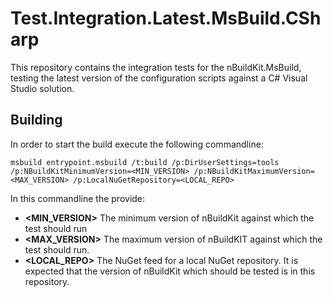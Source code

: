 # Test.Integration.Latest.MsBuild.CSharp

This repository contains the integration tests for the nBuildKit.MsBuild, testing the latest version of the configuration scripts against a C# Visual Studio solution.

## Building

In order to start the build execute the following commandline:

    msbuild entrypoint.msbuild /t:build /p:DirUserSettings=tools /p:NBuildKitMinimumVersion=<MIN_VERSION> /p:NBuildKitMaximumVersion=<MAX_VERSION> /p:LocalNuGetRepository=<LOCAL_REPO>

In this commandline the provide:

* **<MIN_VERSION>** The minimum version of nBuildKit against which the test should run
* **<MAX_VERSION>** The maximum version of nBuildKIT against which the test should run.
* **<LOCAL_REPO>** The NuGet feed for a local NuGet repository. It is expected that the version of nBuildKit which should be tested is in this repository.